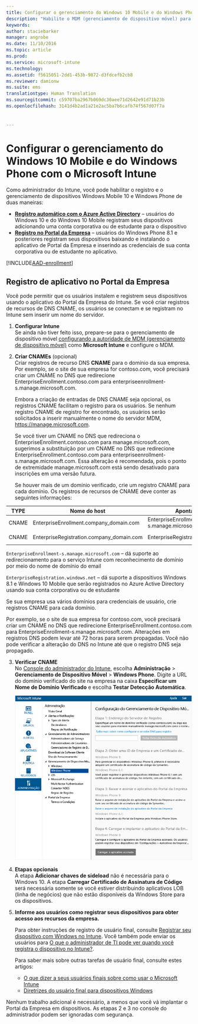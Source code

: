 ```yaml
---
title: Configurar o gerenciamento do Windows 10 Mobile e do Windows Phone | Microsoft Intune
description: "Habilite o MDM (gerenciamento de dispositivo móvel) para dispositivos Windows 10 Mobile ou Windows Phone com o Microsoft Intune."
keywords: 
author: staciebarker
manager: angrobe
ms.date: 11/10/2016
ms.topic: article
ms.prod: 
ms.service: microsoft-intune
ms.technology: 
ms.assetid: f5615051-2dd1-453b-9872-d3fdcefb2cb8
ms.reviewer: damionw
ms.suite: ems
translationtype: Human Translation
ms.sourcegitcommit: c59707ba2967b069dc30aee71d2642e91d71b23b
ms.openlocfilehash: 3141d4b2ad1a21e2ac5ba7b6cafb74f567d07f7a


---
```



# <a name="set-up-windows-phone-and-windows-10-mobile-management-with-microsoft-intune"></a>Configurar o gerenciamento do Windows 10 Mobile e do Windows Phone com o Microsoft Intune

Como administrador do Intune, você pode habilitar o registro e o gerenciamento de dispositivos Windows Mobile 10 e Windows Phone de duas maneiras:

- **[Registro automático com o Azure Active Directory](#azure-active-directory-enrollment)** – usuários do Windows 10 e do Windows 10 Mobile registram seus dispositivos adicionando uma conta corporativa ou de estudante para o dispositivo
- **[Registro no Portal da Empresa](#company-portal-app-enrollment)** – usuários do Windows Phone 8.1 e posteriores registram seus dispositivos baixando e instalando o aplicativo de Portal da Empresa e inserindo as credenciais de sua conta corporativa ou de estudante no aplicativo.


[!INCLUDE[AAD-enrollment](../includes/win10-automatic-enrollment-aad.md)]

## <a name="company-portal-app-enrollment"></a>Registro de aplicativo no Portal da Empresa
Você pode permitir que os usuários instalem e registrem seus dispositivos usando o aplicativo do Portal da Empresa do Intune. Se você criar registros de recursos de DNS CNAME, os usuários se conectam e se registram no Intune sem inserir um nome do servidor.

1.  **Configurar Intune**<br>Se ainda não tiver feito isso, prepare-se para o gerenciamento de dispositivo móvel [configurando a autoridade de MDM (gerenciamento de dispositivo móvel)](prerequisites-for-enrollment.md#step-2-set-mdm-authority) como **Microsoft Intune** e configure o MDM.

2.  **Criar CNAMEs** (opcional)<br>Criar registros de recurso DNS **CNAME** para o domínio da sua empresa. Por exemplo, se o site de sua empresa for contoso.com, você precisará criar um CNAME no DNS que redirecione EnterpriseEnrollment.contoso.com para enterpriseenrollment-s.manage.microsoft.com.

    Embora a criação de entradas de DNS CNAME seja opcional, os registros CNAME facilitam o registro para os usuários. Se nenhum registro CNAME de registro for encontrado, os usuários serão solicitados a inserir manualmente o nome do servidor MDM, https://manage.microsoft.com.

    Se você tiver um CNAME no DNS que redireciona o EnterpriseEnrollment.contoso.com para manage.microsoft.com, sugerimos a substituição por um CNAME no DNS que redirecione EnterpriseEnrollment.contoso.com para enterpriseenrollment-s.manage.microsoft.com. Essa alteração é recomendada, pois o ponto de extremidade manage.microsoft.com está sendo desativado para inscrições em uma versão futura.

    Se houver mais de um domínio verificado, crie um registro CNAME para cada domínio. Os registros de recursos de CNAME deve conter as seguintes informações:

  |TYPE|Nome do host|Aponta para|TTL|
  |--------|-------------|-------------|-------|
  |CNAME|EnterpriseEnrollment.company_domain.com|EnterpriseEnrollment-s.manage.microsoft.com |1 hora|
  |CNAME|EnterpriseRegistration.company_domain.com|EnterpriseRegistration.windows.net|1 hora|

  `EnterpriseEnrollment-s.manage.microsoft.com` – dá suporte ao redirecionamento para o serviço Intune com reconhecimento de domínio por meio do nome de domínio do email

  `EnterpriseRegistration.windows.net` – dá suporte a dispositivos Windows 8.1 e Windows 10 Mobile que serão registrados no Azure Active Directory usando sua conta corporativa ou de estudante

  Se sua empresa usa vários domínios para credenciais de usuário, crie registros CNAME para cada domínio.

  Por exemplo, se o site de sua empresa for contoso.com, você precisará criar um CNAME no DNS que redirecione EnterpriseEnrollment.contoso.com para EnterpriseEnrollment-s.manage.microsoft.com. Alterações em registros DNS podem levar até 72 horas para serem propagadas. Você não pode verificar a alteração do DNS no Intune até que o registro DNS seja propagado.

3.  **Verificar CNAME**<br>No [Console do administrador do Intune](http://manage.microsoft.com), escolha **Administração** &gt; **Gerenciamento de Dispositivo Móvel** &gt; **Windows Phone**. Digite a URL do domínio verificado do site na empresa na caixa **Especificar um Nome de Domínio Verificado** e escolha **Testar Detecção Automática**.

    ![Caixa de diálogo Configurar o gerenciamento de dispositivo móvel para Windows](../media/windows-phone-enrollment.png)

4.  **Etapas opcionais**<br>A etapa **Adicionar chaves de sideload** não é necessária para o Windows 10. A etapa **Carregar Certificado de Assinatura de Código** será necessária somente se você estiver distribuindo aplicativos LOB (linha de negócios) que não estão disponíveis da Windows Store para os dispositivos.

5.  **Informe aos usuários como registrar seus dispositivos para obter acesso aos recursos da empresa.**

    Para obter instruções de registro de usuário final, consulte [Registrar seu dispositivo com Windows no Intune](../enduser/enroll-your-device-in-intune-windows.md). Você também pode enviar os usuários para [O que o administrador de TI pode ver quando você registra o dispositivo no Intune?](../enduser/what-can-your-it-administrator-see-when-you-enroll-your-device-in-intune-windows.md).

    Para saber mais sobre outras tarefas de usuário final, consulte estes artigos:
    - [O que dizer a seus usuários finais sobre como usar o Microsoft Intune](what-to-tell-your-end-users-about-using-microsoft-intune.md)
    - [Diretrizes do usuário final para dispositivos Windows](../enduser/using-your-windows-device-with-intune.md)

Nenhum trabalho adicional é necessário, a menos que você vá implantar o Portal da Empresa em dispositivos.  As etapas 2 e 3 no console do administrador podem ser ignoradas com segurança.



<!--HONumber=Dec16_HO2-->


